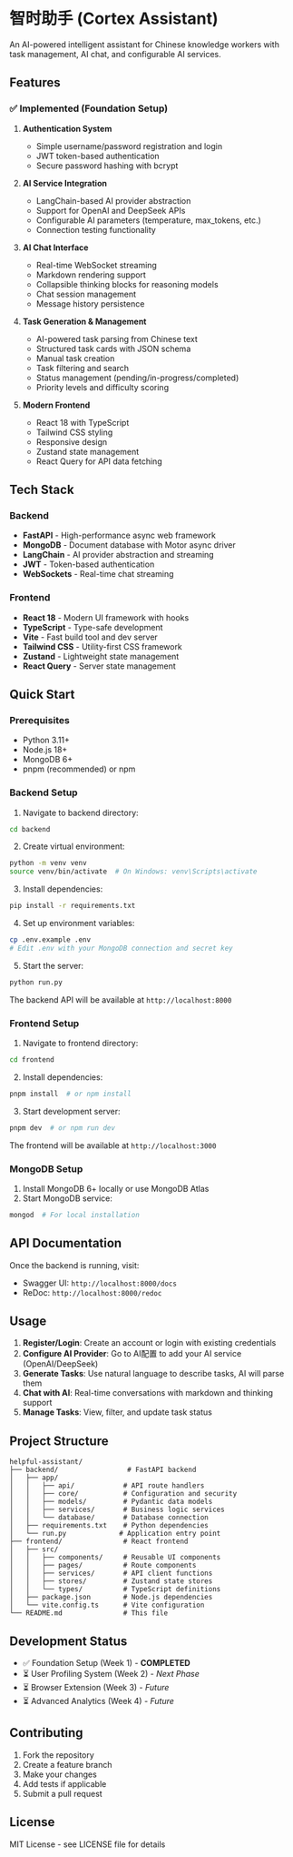 # 智时助手 (Cortex Assistant)

An AI-powered intelligent assistant for Chinese knowledge workers with task management, AI chat, and configurable AI services.

## Features

### ✅ Implemented (Foundation Setup)

1. **Authentication System**
   - Simple username/password registration and login
   - JWT token-based authentication
   - Secure password hashing with bcrypt

2. **AI Service Integration**  
   - LangChain-based AI provider abstraction
   - Support for OpenAI and DeepSeek APIs
   - Configurable AI parameters (temperature, max_tokens, etc.)
   - Connection testing functionality

3. **AI Chat Interface**
   - Real-time WebSocket streaming
   - Markdown rendering support
   - Collapsible thinking blocks for reasoning models
   - Chat session management
   - Message history persistence

4. **Task Generation & Management**
   - AI-powered task parsing from Chinese text
   - Structured task cards with JSON schema
   - Manual task creation
   - Task filtering and search
   - Status management (pending/in-progress/completed)
   - Priority levels and difficulty scoring

5. **Modern Frontend**
   - React 18 with TypeScript
   - Tailwind CSS styling
   - Responsive design
   - Zustand state management
   - React Query for API data fetching

## Tech Stack

### Backend
- **FastAPI** - High-performance async web framework
- **MongoDB** - Document database with Motor async driver
- **LangChain** - AI provider abstraction and streaming
- **JWT** - Token-based authentication
- **WebSockets** - Real-time chat streaming

### Frontend
- **React 18** - Modern UI framework with hooks
- **TypeScript** - Type-safe development
- **Vite** - Fast build tool and dev server
- **Tailwind CSS** - Utility-first CSS framework
- **Zustand** - Lightweight state management
- **React Query** - Server state management

## Quick Start

### Prerequisites
- Python 3.11+
- Node.js 18+
- MongoDB 6+
- pnpm (recommended) or npm

### Backend Setup

1. Navigate to backend directory:
```bash
cd backend
```

2. Create virtual environment:
```bash
python -m venv venv
source venv/bin/activate  # On Windows: venv\Scripts\activate
```

3. Install dependencies:
```bash
pip install -r requirements.txt
```

4. Set up environment variables:
```bash
cp .env.example .env
# Edit .env with your MongoDB connection and secret key
```

5. Start the server:
```bash
python run.py
```

The backend API will be available at `http://localhost:8000`

### Frontend Setup

1. Navigate to frontend directory:
```bash
cd frontend
```

2. Install dependencies:
```bash
pnpm install  # or npm install
```

3. Start development server:
```bash
pnpm dev  # or npm run dev
```

The frontend will be available at `http://localhost:3000`

### MongoDB Setup

1. Install MongoDB 6+ locally or use MongoDB Atlas
2. Start MongoDB service:
```bash
mongod  # For local installation
```

## API Documentation

Once the backend is running, visit:
- Swagger UI: `http://localhost:8000/docs`
- ReDoc: `http://localhost:8000/redoc`

## Usage

1. **Register/Login**: Create an account or login with existing credentials
2. **Configure AI Provider**: Go to AI配置 to add your AI service (OpenAI/DeepSeek)
3. **Generate Tasks**: Use natural language to describe tasks, AI will parse them
4. **Chat with AI**: Real-time conversations with markdown and thinking support
5. **Manage Tasks**: View, filter, and update task status

## Project Structure

```
helpful-assistant/
├── backend/                 # FastAPI backend
│   ├── app/
│   │   ├── api/            # API route handlers
│   │   ├── core/           # Configuration and security
│   │   ├── models/         # Pydantic data models
│   │   ├── services/       # Business logic services
│   │   └── database/       # Database connection
│   ├── requirements.txt    # Python dependencies
│   └── run.py             # Application entry point
├── frontend/               # React frontend
│   ├── src/
│   │   ├── components/     # Reusable UI components
│   │   ├── pages/          # Route components
│   │   ├── services/       # API client functions
│   │   ├── stores/         # Zustand state stores
│   │   └── types/          # TypeScript definitions
│   ├── package.json        # Node.js dependencies
│   └── vite.config.ts      # Vite configuration
└── README.md               # This file
```

## Development Status

- ✅ Foundation Setup (Week 1) - **COMPLETED**
- ⏳ User Profiling System (Week 2) - *Next Phase*
- ⏳ Browser Extension (Week 3) - *Future*
- ⏳ Advanced Analytics (Week 4) - *Future*

## Contributing

1. Fork the repository
2. Create a feature branch
3. Make your changes
4. Add tests if applicable
5. Submit a pull request

## License

MIT License - see LICENSE file for details